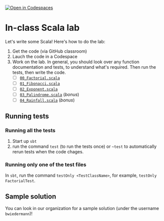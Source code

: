 [![Open in Codespaces](https://classroom.github.com/assets/launch-codespace-f4981d0f882b2a3f0472912d15f9806d57e124e0fc890972558857b51b24a6f9.svg)](https://classroom.github.com/open-in-codespaces?assignment_repo_id=10026520)
# In-class Scala lab

Let's write some Scala! Here's how to do the lab:

1.  Get the code (via GitHub classroom)
1.  Lauch the code in a Codespace
1.  Work on the lab. In general, you should look over any function documentation and
    tests, to understand what's required. Then run the tests, then write the code.
    - [ ] [`00_Factorial.scala`](./src/main/scala/lab/00_Factorial.scala)
    - [ ] [`01_Fibonacci.scala`](./src/main/scala/lab/01_Fibonacci.scala)
    - [ ] [`02_Exponent.scala`](./src/main/scala/lab/02_Exponent.scala)
    - [ ] [`03_Palindrome.scala`](./src/main/scala/lab/03_Palindrome.scala) (_bonus_)
    - [ ] [`04_Rainfall.scala`](./src/main/scala/lab/04_Rainfall.scala) (_bonus_)

## Running tests

### Running all the tests

1. Start up `sbt`
1. run the command `test` (to run the tests once) or `~test` to automatically rerun tests
   when the code chages.

### Running only one of the test files

In `sbt`, run the command `testOnly <TestClassName>`, for example, `testOnly FactorialTest`.

## Sample solution
You can look in our organization for a sample solution (under the username `bwiedermann`)!
